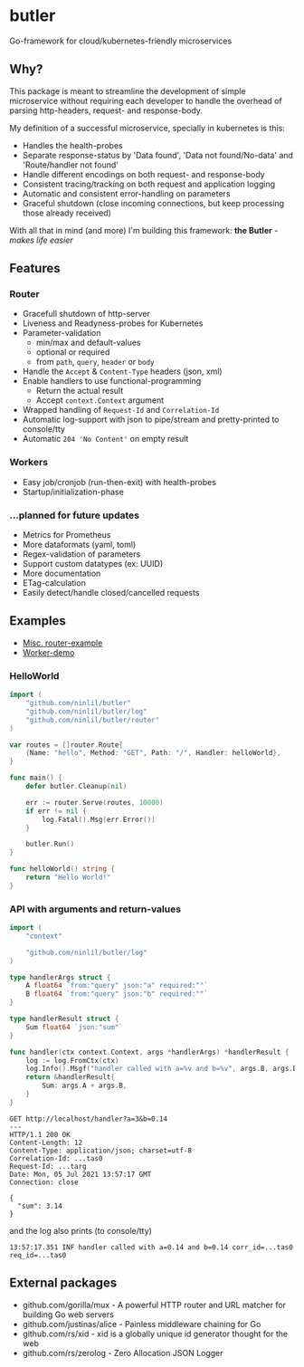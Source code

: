 # butler
Go-framework for cloud/kubernetes-friendly microservices

## Why?
This package is meant to streamline the development of simple microservice without requiring each developer to handle the overhead of parsing http-headers, request- and response-body.

My definition of a successful microservice, specially in kubernetes is this:
- Handles the health-probes
- Separate response-status by 'Data found', 'Data not found/No-data' and 'Route/handler not found'
- Handle different encodings on both request- and response-body
- Consistent tracing/tracking on both request and application logging
- Automatic and consistent error-handling on parameters
- Graceful shutdown (close incoming connections, but keep processing those already received)

With all that in mind (and more) I'm building this framework: **the Butler** - _makes life easier_

## Features

### Router
- Gracefull shutdown of http-server
- Liveness and Readyness-probes for Kubernetes
- Parameter-validation
  - min/max and default-values
  - optional or required
  - from `path`, `query`, `header` or `body`
- Handle the `Accept` & `Content-Type` headers (json, xml)
- Enable handlers to use functional-programming
  - Return the actual result
  - Accept `context.Context` argument
- Wrapped handling of `Request-Id` and `Correlation-Id`
- Automatic log-support with json to pipe/stream and pretty-printed to console/tty
- Automatic `204 'No Content'` on empty result

### Workers
- Easy job/cronjob (run-then-exit) with health-probes
- Startup/initialization-phase

### ...planned for future updates
- Metrics for Prometheus
- More dataformats (yaml, toml)
- Regex-validation of parameters
- Support custom datatypes (ex: UUID)
- More documentation
- ETag-calculation
- Easily detect/handle closed/cancelled requests

## Examples
- [Misc. router-example](examples/example)
- [Worker-demo](examples/workers1)

### HelloWorld
```go
import (
	"github.com/ninlil/butler"
	"github.com/ninlil/butler/log"
	"github.com/ninlil/butler/router"
)

var routes = []router.Route{
	{Name: "hello", Method: "GET", Path: "/", Handler: helloWorld},
}

func main() {
	defer butler.Cleanup(nil)

	err := router.Serve(routes, 10000)
	if err != nil {
		log.Fatal().Msg(err.Error())
	}

	butler.Run()
}

func helloWorld() string {
	return "Hello World!"
}
```

### API with arguments and return-values
```go
import (
	"context"

	"github.com/ninlil/butler/log"
)

type handlerArgs struct {
	A float64 `from:"query" json:"a" required:""`
	B float64 `from:"query" json:"b" required:""`
}

type handlerResult struct {
	Sum float64 `json:"sum"`
}

func handler(ctx context.Context, args *handlerArgs) *handlerResult {
	log := log.FromCtx(ctx)
	log.Info().Msgf("handler called with a=%v and b=%v", args.B, args.B)
	return &handlerResult{
		Sum: args.A + args.B,
	}
}
```

```
GET http://localhost/handler?a=3&b=0.14
---
HTTP/1.1 200 OK
Content-Length: 12
Content-Type: application/json; charset=utf-8
Correlation-Id: ...tas0
Request-Id: ...targ
Date: Mon, 05 Jul 2021 13:57:17 GMT
Connection: close

{
  "sum": 3.14
}
```
and the log also prints (to console/tty)
```
13:57:17.351 INF handler called with a=0.14 and b=0.14 corr_id=...tas0 req_id=...tas0
```

## External packages
- github.com/gorilla/mux - A powerful HTTP router and URL matcher for building Go web servers
-	github.com/justinas/alice - Painless middleware chaining for Go
-	github.com/rs/xid - xid is a globally unique id generator thought for the web
-	github.com/rs/zerolog - Zero Allocation JSON Logger


